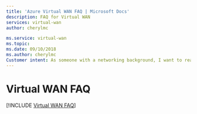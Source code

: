 ```yaml
---
title: 'Azure Virtual WAN FAQ | Microsoft Docs'
description: FAQ for Virtual WAN
services: virtual-wan
author: cherylmc

ms.service: virtual-wan
ms.topic: 
ms.date: 09/10/2018
ms.author: cherylmc
Customer intent: As someone with a networking background, I want to read more details about Virtual WAN in a FAQ format.
---
```


# Virtual WAN FAQ

[!INCLUDE [Virtual WAN FAQ](../../includes/virtual-wan-faq-include.md)]